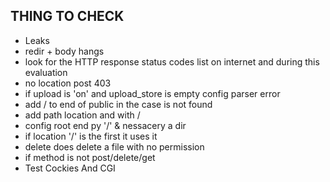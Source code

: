 ## THING TO CHECK
- Leaks
- redir + body hangs
- look for the HTTP response status codes list on internet and during this evaluation
- no location post 403
- if upload is 'on' and upload_store is empty config parser error
- add / to end of public in the case is not found
- add path location and with / 
- config root end py '/' & nessacery a dir
- if location '/' is the first it uses it
- delete does delete a file with no permission
- if method is not post/delete/get 
- Test Cockies And CGI